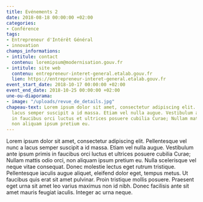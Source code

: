 ```yaml
---
title: Evénements 2
date: 2018-08-18 00:00:00 +02:00
categories:
- Conférence
tags:
- Entrepreneur d'Intérêt Général
- innovation
champs_informations:
- intitule: contact
  contenu: loremipsum@modernisation.gouv.fr
- intitule: site web
  contenu: entrepreneur-interet-general.etalab.gouv.fr
  lien: https://entrepreneur-interet-general.etalab.gouv.fr
event_start_date: 2018-10-17 00:00:00 +02:00
event_end_date: 2018-10-25 00:00:00 +02:00
une-ou-diaporama:
- image: "/uploads/revue_de_details.jpg"
chapeau-text: Lorem ipsum dolor sit amet, consectetur adipiscing elit. Pellentesque vel nunc a 
  lacus semper suscipit a id massa. Etiam vel nulla augue. Vestibulum ante ipsum primis 
  in faucibus orci luctus et ultrices posuere cubilia Curae; Nullam mattis odio orci, 
  non aliquam ipsum pretium eu.
---
```


Lorem ipsum dolor sit amet, consectetur adipiscing elit. Pellentesque vel nunc a lacus semper suscipit a id massa. Etiam vel nulla augue. Vestibulum ante ipsum primis in faucibus orci luctus et ultrices posuere cubilia Curae; Nullam mattis odio orci, non aliquam ipsum pretium eu. Nulla scelerisque vel neque vitae consequat. Donec molestie lectus eget rutrum tristique. Pellentesque iaculis augue aliquet, eleifend dolor eget, tempus metus. Ut faucibus quis erat sit amet pulvinar. Proin tristique mollis posuere. Praesent eget urna sit amet leo varius maximus non id nibh. Donec facilisis ante sit amet mauris feugiat iaculis. Integer ac urna neque.

